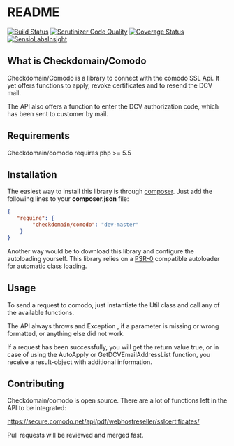 README
======

[![Build Status](https://travis-ci.org/checkdomain/Comodo.svg)](https://travis-ci.org/checkdomain/Comodo)
[![Scrutinizer Code Quality](https://scrutinizer-ci.com/g/checkdomain/Comodo/badges/quality-score.png?b=master)](https://scrutinizer-ci.com/g/checkdomain/Comodo/?branch=master)
[![Coverage Status](https://coveralls.io/repos/checkdomain/Comodo/badge.svg?branch=master&service=github)](https://coveralls.io/github/checkdomain/Comodo?branch=master)
[![SensioLabsInsight](https://insight.sensiolabs.com/projects/3119495f-5473-4396-9c36-0151add717e9/mini.png)](https://insight.sensiolabs.com/projects/3119495f-5473-4396-9c36-0151add717e9)


What is Checkdomain/Comodo
--------------------------
Checkdomain/Comodo is a library to connect with the comodo SSL Api. It yet offers functions to apply, revoke certificates and to resend the DCV mail.

The API also offers a function to enter the DCV authorization code, which has been sent to customer by mail.

Requirements
------------
Checkdomain/comodo requires
php >= 5.5

Installation
------------
The easiest way to install this library is through [composer](http://getcomposer.org/). Just add the following lines to your **composer.json** file:

```json
{
   "require": {
        "checkdomain/comodo": "dev-master"
    }
}
```
Another way would be to download this library and configure the autoloading yourself. This library relies on a [PSR-0](https://github.com/php-fig/fig-standards/blob/master/accepted/PSR-0.md) compatible autoloader for automatic class loading.

Usage
-----
To send a request to comodo, just instantiate the Util class and call any of the available functions.

The API always throws and Exception , if a parameter is missing or wrong formatted, or anything else did not work.

If a request has been successfully, you will get the return value true, or in case of using the AutoApply or
GetDCVEmailAddressList function, you receive a result-object with additional information.

Contributing
------------
Checkdomain/comodo is open source. There are a lot of functions left in the API to be integrated:

https://secure.comodo.net/api/pdf/webhostreseller/sslcertificates/

Pull requests will be reviewed and merged fast.
